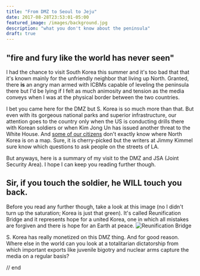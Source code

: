 ```yaml
---
title: "From DMZ to Seoul to Jeju"
date: 2017-08-28T23:53:01-05:00
featured_image: /images/background.jpg
description: "what you don't know about the peninsula"
draft: true
---
```


## "fire and fury like the world has never seen"

I had the chance to visit South Korea this summer and it's too bad that that it's known mainly for the unfriendly neighbor that living up North. Granted, there **is** an angry man armed with ICBMs capable of leveling the peninsula there but I'd be lying if I felt as much animosity and tension as the media conveys when I was at the physical border between the two countries.

I bet you came here for the DMZ but S. Korea is so much more than that. But even with its gorgeous national parks and superior infrastructure, our attention goes to the country only when the US is conducting drills there with Korean soldiers or when Kim Jong Un has issued another threat to the White House. And [some of our citizens](https://www.youtube.com/watch?v=-ugJZhL-cbc) don't exactly know where North Korea is on a map. Sure, it is cherry-picked but the writers at Jimmy Kimmel sure know which questions to ask people on the streets of LA.

But anyways, here is a summary of my visit to the DMZ and JSA (Joint Security Area). I hope I can keep you reading further though.

## Sir, if you touch the soldier, he WILL touch you back.

Before you read any further though, take a look at this image (no I didn't turn up the saturation; Korea is just that green). It's called Reunification Bridge and it represents hope for a united Korea, one in which all mistakes are forgiven and there is hope for an Earth at peace.
![Reunification Bridge](/images/DSC_0094.JPG)

S. Korea has really monetized on this DMZ thing. And for good reason. Where else in the world can you look at a totalitarian dictatorship from which important exports like juvenile bigotry and nuclear arms capture the media on a regular basis?

















// end
